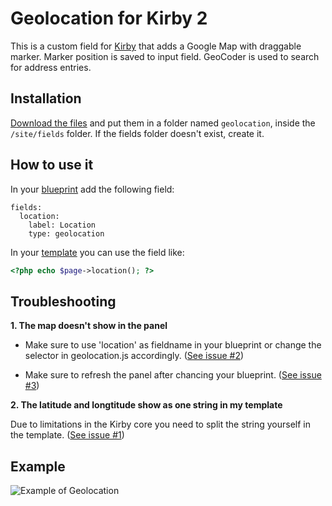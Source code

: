 # Geolocation for Kirby 2

This is a custom field for [Kirby](http://getkirby.com) that adds a Google Map with draggable marker.
Marker position is saved to input field.
GeoCoder is used to search for address entries.

## Installation

[Download the files](https://github.com/lekkerduidelijk/kirby-geolocation-field/archive/master.zip) and put them in a folder named <code>geolocation</code>, inside the <code>/site/fields</code> folder. If the fields folder doesn't exist, create it.

## How to use it

In your [blueprint](http://getkirby.com/docs/panel/blueprints) add the following field:
```
fields:
  location:
    label: Location
    type: geolocation
```


In your [template](http://getkirby.com/docs/templates) you can use the field like:
```php
<?php echo $page->location(); ?>
```

## Troubleshooting

**1. The map doesn't show in the panel**

* Make sure to use 'location' as fieldname in your blueprint or change the selector in geolocation.js accordingly.
([See issue #2](https://github.com/lekkerduidelijk/kirby-geolocation-field/issues/2))

* Make sure to refresh the panel after chancing your blueprint. 
([See issue #3](https://github.com/lekkerduidelijk/kirby-geolocation-field/issues/3))

**2. The latitude and longtitude show as one string in my template**

Due to limitations in the Kirby core you need to split the string yourself in the template. 
([See issue #1](https://github.com/lekkerduidelijk/kirby-geolocation-field/issues/1#issuecomment-64706089))


## Example
![Example of Geolocation](https://raw.githubusercontent.com/lekkerduidelijk/kirby-geolocation-field/master/geolocation-field.gif)
